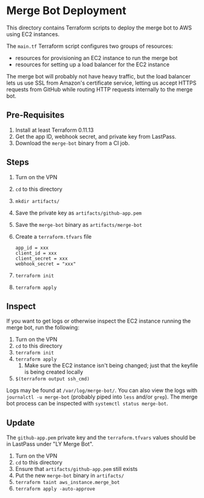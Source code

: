 # Merge Bot Deployment

This directory contains Terraform scripts to deploy the merge bot to AWS using
EC2 instances.

The `main.tf` Terraform script configures two groups of resources:

* resources for provisioning an EC2 instance to run the merge bot
* resources for setting up a load balancer for the EC2 instance

The merge bot will probably not have heavy traffic, but the load balancer
lets us use SSL from Amazon's certificate service, letting us accept HTTPS
requests from GitHub while routing HTTP requests internally to the merge bot.

## Pre-Requisites

1. Install at least Terraform 0.11.13
1. Get the app ID, webhook secret, and private key from LastPass.
1. Download the `merge-bot` binary from a CI job.

## Steps

1. Turn on the VPN
1. `cd` to this directory
1. `mkdir artifacts/`
1. Save the private key as `artifacts/github-app.pem`
1. Save the `merge-bot` binary as `artifacts/merge-bot`
1. Create a `terraform.tfvars` file

    ```
    app_id = xxx
    client_id = xxx
    client_secret = xxx
    webhook_secret = "xxx"
    ```

1. `terraform init`
1. `terraform apply`

## Inspect

If you want to get logs or otherwise inspect the EC2 instance running the merge
bot, run the following:

1. Turn on the VPN
1. `cd` to this directory
1. `terraform init`
1. `terraform apply`
    1. Make sure the EC2 instance isn't being changed; just that the keyfile
       is being created locally
1. `$(terraform output ssh_cmd)`

Logs may be found at `/var/log/merge-bot/`. You can also view the logs with
`journalctl -u merge-bot` (probably piped into `less` and/or `grep`). The
merge bot process can be inspected with `systemctl status merge-bot`.

## Update

The `github-app.pem` private key and the `terraform.tfvars` values should be
in LastPass under "LY Merge Bot".

1. Turn on the VPN
1. `cd` to this directory
1. Ensure that `artifacts/github-app.pem` still exists
1. Put the new `merge-bot` binary in `artifacts/`
1. `terraform taint aws_instance.merge_bot`
1. `terraform apply -auto-approve`
